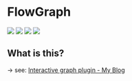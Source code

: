# FlowGraph
<img src="https://img.shields.io/badge/HTML5-E34F26?style=for-the-badge&logo=html5&logoColor=white"/> <img src="https://img.shields.io/badge/Tailwind_CSS-38B2AC?style=for-the-badge&logo=tailwind-css&logoColor=white"/> <img src="https://img.shields.io/badge/TypeScript-007ACC?style=for-the-badge&logo=typescript&logoColor=white"/> <img src="https://img.shields.io/badge/d3.js-F9A03C?style=for-the-badge&logo=d3.js&logoColor=white"/>


## What is this?

-> see: [Interactive graph plugin - My Blog](https://www.alexanderweichart.de/4_Projects/igraph/%F0%9F%94%97+Interactive+graph+plugin)

